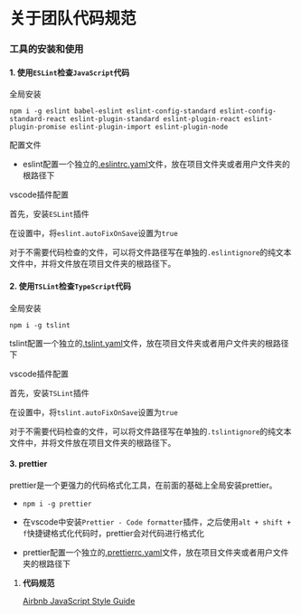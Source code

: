 # 关于团队代码规范

### 工具的安装和使用

#### 1. 使用`ESLint`检查`JavaScript`代码

全局安装

`npm i -g eslint babel-eslint eslint-config-standard eslint-config-standard-react eslint-plugin-standard eslint-plugin-react eslint-plugin-promise eslint-plugin-import eslint-plugin-node`

配置文件
- eslint配置一个独立的[.eslintrc.yaml](./config_files/.eslintrc.yaml)文件，放在项目文件夹或者用户文件夹的根路径下

vscode插件配置

   首先，安装`ESLint`插件

   在设置中，将`eslint.autoFixOnSave`设置为`true`

 对于不需要代码检查的文件，可以将文件路径写在单独的`.eslintignore`的纯文本文件中，并将文件放在项目文件夹的根路径下。

#### 2. 使用`TSLint`检查`TypeScript`代码

全局安装

`npm i -g tslint`

tslint配置一个独立的[.tslint.yaml](./config_files/.tslint.yaml)文件，放在项目文件夹或者用户文件夹的根路径下

   vscode插件配置

   首先，安装`TSLint`插件

   在设置中，将`tslint.autoFixOnSave`设置为`true`

   对于不需要代码检查的文件，可以将文件路径写在单独的`.tslintignore`的纯文本文件中，并将文件放在项目文件夹的根路径下。

#### 3. prettier

prettier是一个更强力的代码格式化工具，在前面的基础上全局安装prettier。

- `npm i -g prettier`

- 在vscode中安装`Prettier - Code formatter`插件，之后使用`alt + shift + f`快捷键格式化代码时，prettier会对代码进行格式化

- prettier配置一个独立的[.prettierrc.yaml](./config_files/.prettierrc.yaml)文件，放在项目文件夹或者用户文件夹的根路径下


1. **代码规范**

      [Airbnb JavaScript Style Guide](https://github.com/yuche/javascript)

